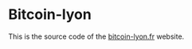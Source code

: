 # Bitcoin-lyon
This is the source code of the [bitcoin-lyon.fr](http://www.bitcoin-lyon.fr) website.
